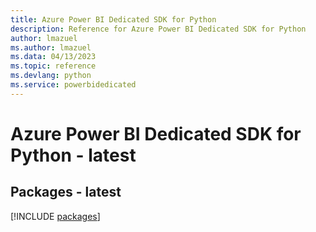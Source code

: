 ```yaml
---
title: Azure Power BI Dedicated SDK for Python
description: Reference for Azure Power BI Dedicated SDK for Python
author: lmazuel
ms.author: lmazuel
ms.data: 04/13/2023
ms.topic: reference
ms.devlang: python
ms.service: powerbidedicated
---
```

# Azure Power BI Dedicated SDK for Python - latest
## Packages - latest
[!INCLUDE [packages](power-bi-dedicated-index.md)]